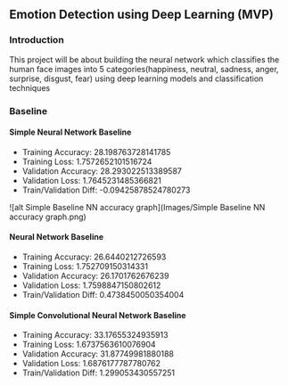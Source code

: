 ## Emotion Detection using Deep Learning (MVP)

### Introduction
This project will be about building the neural network which classifies the human face images into 5 categories(happiness, neutral, sadness, anger, surprise, disgust, fear) using deep learning models and classification techniques

### Baseline
#### Simple Neural Network Baseline
- Training Accuracy: 28.198763728141785
- Training Loss: 1.7572652101516724
- Validation Accuracy: 28.293022513389587
- Validation Loss: 1.7645231485366821
- Train/Validation Diff: -0.09425878524780273

![alt Simple Baseline NN accuracy graph](Images/Simple Baseline NN accuracy graph.png)

#### Neural Network Baseline
- Training Accuracy: 26.6440212726593
- Training Loss: 1.752709150314331
- Validation Accuracy: 26.1701762676239
- Validation Loss: 1.7598847150802612
- Train/Validation Diff: 0.4738450050354004

#### Simple Convolutional Neural Network Baseline
- Training Accuracy: 33.17655324935913
- Training Loss: 1.6737563610076904
- Validation Accuracy: 31.87749981880188
- Validation Loss: 1.6876177787780762
- Train/Validation Diff: 1.299053430557251
